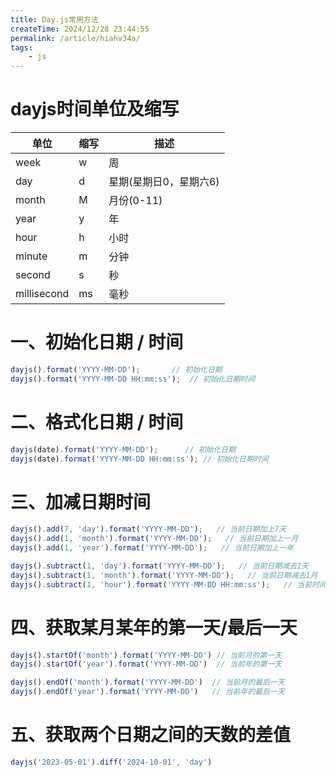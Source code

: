 ```yaml
---
title: Day.js常用方法
createTime: 2024/12/28 23:44:55
permalink: /article/hiahv34a/
tags:
    - js
---
```


# dayjs时间单位及缩写

|单位	|缩写	|描述|
|-|-|-|
|week	|w|周|
|day	|d|星期(星期日0，星期六6)|
|month	|M|月份(0-11)|
|year	|y	|年|
|hour	|h|小时|
|minute	|m	|分钟|
|second	|s|秒|
|millisecond|ms|毫秒|
		
	
# 一、初始化日期 / 时间
```js
dayjs().format('YYYY-MM-DD');		// 初始化日期
dayjs().format('YYYY-MM-DD HH:mm:ss');  // 初始化日期时间
```
# 二、格式化日期 / 时间
```js
dayjs(date).format('YYYY-MM-DD');	   // 初始化日期
dayjs(date).format('YYYY-MM-DD HH:mm:ss'); // 初始化日期时间

```

# 三、加减日期时间
```js
dayjs().add(7, 'day').format('YYYY-MM-DD');   // 当前日期加上7天
dayjs().add(1, 'month').format('YYYY-MM-DD');   // 当前日期加上一月
dayjs().add(1, 'year').format('YYYY-MM-DD');   // 当前日期加上一年

dayjs().subtract(1, 'day').format('YYYY-MM-DD');   // 当前日期减去1天
dayjs().subtract(1, 'month').format('YYYY-MM-DD');   // 当前日期减去1月
dayjs().subtract(1, 'hour').format('YYYY-MM-DD HH:mm:ss');   // 当前时间减去2小时

```
# 四、获取某月某年的第一天/最后一天
```js
dayjs().startOf('month').format('YYYY-MM-DD') // 当前月的第一天
dayjs().startOf('year').format('YYYY-MM-DD')  // 当前年的第一天

dayjs().endOf('month').format('YYYY-MM-DD')  // 当前月的最后一天
dayjs().endOf('year').format('YYYY-MM-DD')   // 当前年的最后一天
```
# 五、获取两个日期之间的天数的差值
```js
dayjs('2023-05-01').diff('2024-10-01', 'day')
```
